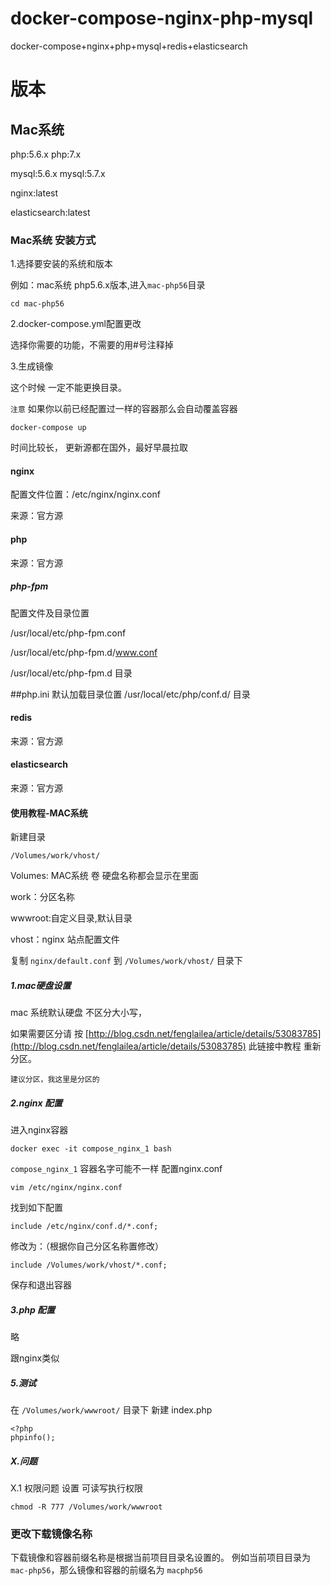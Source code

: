 # docker-compose-nginx-php-mysql
docker-compose+nginx+php+mysql+redis+elasticsearch
# 版本
## Mac系统
php:5.6.x
php:7.x

mysql:5.6.x
mysql:5.7.x

nginx:latest

elasticsearch:latest
### Mac系统 安装方式
1.选择要安装的系统和版本

例如：mac系统 php5.6.x版本,进入`mac-php56`目录
```
cd mac-php56
```
2.docker-compose.yml配置更改

选择你需要的功能，不需要的用#号注释掉

3.生成镜像

这个时候 一定不能更换目录。

`注意` 如果你以前已经配置过一样的容器那么会自动覆盖容器
```
docker-compose up
```
时间比较长， 更新源都在国外，最好早晨拉取
#### nginx
配置文件位置：/etc/nginx/nginx.conf

来源：官方源 

#### php
来源：官方源 
##### php-fpm
配置文件及目录位置

/usr/local/etc/php-fpm.conf

/usr/local/etc/php-fpm.d/www.conf

/usr/local/etc/php-fpm.d  目录

##php.ini 默认加载目录位置
/usr/local/etc/php/conf.d/  目录

#### redis
来源：官方源 

#### elasticsearch
来源：官方源 

#### 使用教程-MAC系统
新建目录
```
/Volumes/work/vhost/
```
Volumes: MAC系统 卷 硬盘名称都会显示在里面

work：分区名称

wwwroot:自定义目录,默认目录

vhost：nginx 站点配置文件

复制 `nginx/default.conf` 到 `/Volumes/work/vhost/` 目录下

##### 1.mac硬盘设置
mac 系统默认硬盘 不区分大小写，

如果需要区分请 按 [http://blog.csdn.net/fenglailea/article/details/53083785](http://blog.csdn.net/fenglailea/article/details/53083785) 此链接中教程 重新分区。

`建议分区，我这里是分区的`

##### 2.nginx 配置
进入nginx容器
```
docker exec -it compose_nginx_1 bash
```
`compose_nginx_1` 容器名字可能不一样
配置nginx.conf
```
vim /etc/nginx/nginx.conf
```
找到如下配置
```
include /etc/nginx/conf.d/*.conf;
```
修改为：（根据你自己分区名称置修改）
```
include /Volumes/work/vhost/*.conf; 
```
保存和退出容器

##### 3.php 配置
略 

跟nginx类似

##### 5.测试
在 `/Volumes/work/wwwroot/` 目录下
新建 index.php
```
<?php
phpinfo();
```

##### X.问题
X.1 权限问题
设置 可读写执行权限
```
chmod -R 777 /Volumes/work/wwwroot
```
### 更改下载镜像名称
下载镜像和容器前缀名称是根据当前项目目录名设置的。
例如当前项目目录为`mac-php56`，那么镜像和容器的前缀名为 `macphp56`